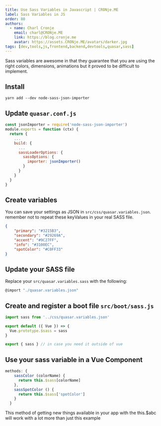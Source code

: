 ```yaml
---
title: Use Sass Variables in Javascript | CRONje.ME
label: Sass Variables in JS
order: 80
authors:
  - name: Charl Cronje
    email: charl@CRONje.ME
    link: https://blog.cronje.me
    avatar: https://assets.CRONje.ME/avatars/darker.jpg
tags: [dev,tools,js,frontend,backend,devtools,quasar,sass]
---
```


Sass variables are awesome in that they guarantee that you are using the right colors, dimensions, animations but it proved to be difficult to implement.

## Install

```shell
yarn add --dev node-sass-json-importer
```

## Update `quasar.conf.js`

```js
const jsonImporter = require('node-sass-json-importer')
module.exports = function (ctx) {
  return {
    ...
    build: {
      ...
      sassLoaderOptions: {
        sassOptions: {
          importer: jsonImporter()
        }
      }
    }
  }
}
```

## Create variables

You can save your settings as JSON in `src/css/quasar.variables.json`. remember not to repeat these keyValues in your real SASS file.

```json
{
    "primary": "#3215B3",
    "secondary": "#29269A",
    "accent": "#9C27FF",
    "info": "#3100EC",
    "spotColor": "#C0FF33"
}
```

## Update your SASS file

Replace your `src/quasar.variables.sass` with the following:

```js
@import "./quasar.variables.json"
```

## Create and register a boot file `src/boot/sass.js`

```js
import sass from '../css/quasar.variables.json'

export default ({ Vue }) => {
  Vue.prototype.$sass = sass
}

export { sass } // in case you need it outside of vue
```

## Use your sass variable in a Vue Component

```js
methods: {
    sassColor (colorName) {
      return this.$sass[colorName]
    },
    sassSpotColor () {
      return this.$sass['spotColor']
    }
  }
```

This method of getting new things available in your app with the this.$abc will work with a lot more than just this example
